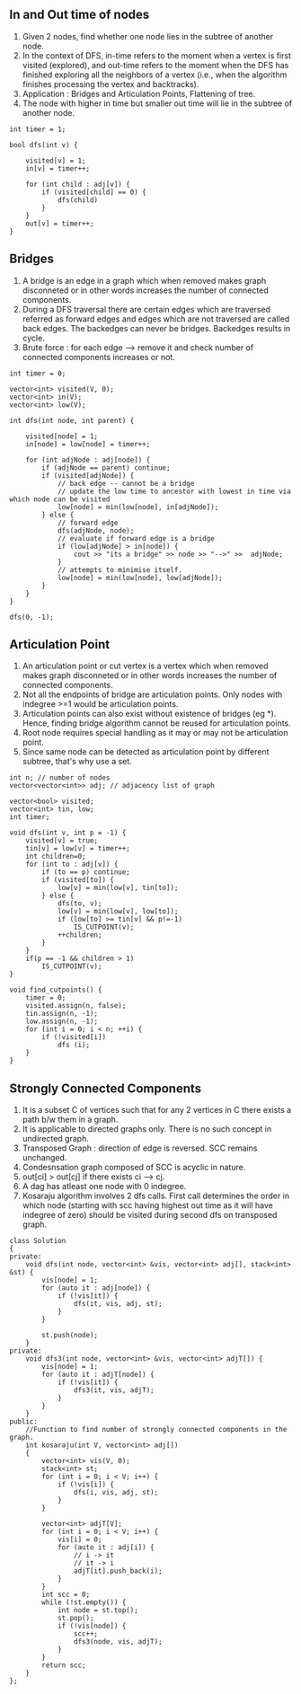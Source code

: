 ## In and Out time of nodes

1. Given 2 nodes, find whether one node lies in the subtree of another node. 
2. In the context of DFS, in-time refers to the moment when a vertex is first visited (explored), and out-time refers to the moment when the DFS has finished exploring all the neighbors of a vertex (i.e., when the algorithm finishes processing the vertex and backtracks).
3. Application : Bridges and Articulation Points, Flattening of tree.
4. The node with higher in time but smaller out time will lie in the subtree of another node. 
```
int timer = 1;

bool dfs(int v) {
    
    visited[v] = 1;
    in[v] = timer++;
    
    for (int child : adj[v]) {
        if (visited[child] == 0) {
            dfs(child)
        }
    }
    out[v] = timer++;
}
```



## Bridges 

1. A bridge is an edge in a graph which when removed makes graph disconneted or in other words increases the number of connected components.
2. During a DFS traversal there are certain edges which are traversed referred as forward edges and edges which are not traversed are called back edges. 
The backedges can never be bridges. Backedges results in cycle.
3. Brute force : for each edge --> remove it and check number of connected components increases or not. 

```
int timer = 0;

vector<int> visited(V, 0);
vector<int> in(V);
vector<int> low(V);

int dfs(int node, int parent) {
    
    visited[node] = 1;
    in[node] = low[node] = timer++;
    
    for (int adjNode : adj[node]) {
        if (adjNode == parent) continue;
        if (visited[adjNode]) {
            // back edge -- cannot be a bridge
            // update the low time to ancestor with lowest in time via which node can be visited
            low[node] = min(low[node], in[adjNode]);
        } else {
            // forward edge
            dfs(adjNode, node);
            // evaluate if forward edge is a bridge
            if (low[adjNode] > in[node]) {
                cout >> "its a bridge" >> node >> "-->" >>  adjNode;
            }
            // attempts to minimise itself. 
            low[node] = min(low[node], low[adjNode]);
        }
    }
}

dfs(0, -1);
```

## Articulation Point

1. An articulation point or cut vertex is a vertex which when removed makes graph disconneted or in other words increases the number of connected components.
2. Not all the endpoints of bridge are articulation points. Only nodes with indegree >=1 would be articulation points. 
3. Articulation points can also exist without existence of bridges (eg *). Hence, finding bridge algorithm cannot be reused for articulation points.
4. Root node requires special handling as it may or may not be articulation point.
5. Since same node can be detected as articulation point by different subtree, that's why use a set. 

```
int n; // number of nodes
vector<vector<int>> adj; // adjacency list of graph

vector<bool> visited;
vector<int> tin, low;
int timer;

void dfs(int v, int p = -1) {
    visited[v] = true;
    tin[v] = low[v] = timer++;
    int children=0;
    for (int to : adj[v]) {
        if (to == p) continue;
        if (visited[to]) {
            low[v] = min(low[v], tin[to]);
        } else {
            dfs(to, v);
            low[v] = min(low[v], low[to]);
            if (low[to] >= tin[v] && p!=-1)
                IS_CUTPOINT(v);
            ++children;
        }
    }
    if(p == -1 && children > 1)
        IS_CUTPOINT(v);
}

void find_cutpoints() {
    timer = 0;
    visited.assign(n, false);
    tin.assign(n, -1);
    low.assign(n, -1);
    for (int i = 0; i < n; ++i) {
        if (!visited[i])
            dfs (i);
    }
}
```

## Strongly Connected Components 

1. It is a subset C of vertices such that for any 2 vertices in C there exists a path b/w them in a graph.
2. It is applicable to directed graphs only. There is no such concept in undirected graph.
3. Transposed Graph : direction of edge is reversed. SCC remains unchanged.
4. Condesnsation graph composed of SCC is acyclic in nature.
5. out[ci] > out[cj] if there exists ci --> cj.
6. A dag has atleast one node with 0 indegree.
7. Kosaraju algorithm involves 2 dfs calls. First call determines the order in which node (starting with scc having highest out time as it will have indegree of zero) should be visited during second dfs on transposed graph.

```
class Solution
{
private:
    void dfs(int node, vector<int> &vis, vector<int> adj[], stack<int> &st) {
        vis[node] = 1;
        for (auto it : adj[node]) {
            if (!vis[it]) {
                dfs(it, vis, adj, st);
            }
        }

        st.push(node);
    }
private:
    void dfs3(int node, vector<int> &vis, vector<int> adjT[]) {
        vis[node] = 1;
        for (auto it : adjT[node]) {
            if (!vis[it]) {
                dfs3(it, vis, adjT);
            }
        }
    }
public:
    //Function to find number of strongly connected components in the graph.
    int kosaraju(int V, vector<int> adj[])
    {
        vector<int> vis(V, 0);
        stack<int> st;
        for (int i = 0; i < V; i++) {
            if (!vis[i]) {
                dfs(i, vis, adj, st);
            }
        }

        vector<int> adjT[V];
        for (int i = 0; i < V; i++) {
            vis[i] = 0;
            for (auto it : adj[i]) {
                // i -> it
                // it -> i
                adjT[it].push_back(i);
            }
        }
        int scc = 0;
        while (!st.empty()) {
            int node = st.top();
            st.pop();
            if (!vis[node]) {
                scc++;
                dfs3(node, vis, adjT);
            }
        }
        return scc;
    }
};

```
